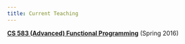 ```yaml
---
title: Current Teaching
---
```


**[CS 583 (Advanced) Functional Programming](teaching/cs583-sp16)** (Spring 2016)
